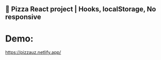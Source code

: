 ## 🍕 Pizza React project | Hooks, localStorage, No responsive



# Demo:
https://pizzauz.netlify.app/
